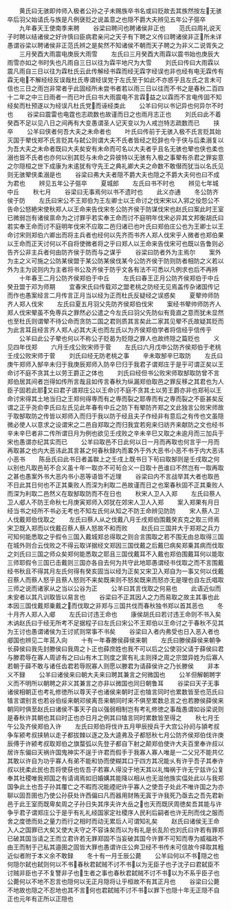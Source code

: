 <!-- { "loadSidebar": true } -->
　　黄氏曰无骇即帅师入极者公孙之子未赐族卒书名或曰贬故去其族然按左无骇卒后羽父始请氏与族是凡例襃贬之说盖意之也隠不爵大夫辨见五年公子彄卒
　　九年春天王使南季来聘
　　谷梁曰聘问也聘诸侯非正也
　　范氏曰周礼说天子时聘以结诸侯之好许慎曰臣病君亲问之天子有下聘之义传曰聘诸侯非正所未详愚谓谷梁以聘诸侯非正范氏辨之是矣然不知诸侯不朝而天子聘之为非义二说胥失之
　　三月癸酉大雨震电庚辰大雨雪
　　左氏曰三月癸酉大雨霖以震书始也庚辰大雨雪亦如之书时失也凡雨自三日以往为霖平地尺为大雪
　　刘氏曰传曰大雨霖以震凡雨自三日以往为霖杜氏云此传解经书霖而经无霖字经误也非也经有电无霖传有霖无电不解经经反误哉杜氏専谓经误党于左氏至于如此不亦惑乎且左氏之言未可信也三日之雨岂非常者乎此固经所未尝书者若以雨三日以往而不书之是春秋二百四十二年之中三日雨者一而已叶氏曰书大雨震电不言霖益之以霖而不言电传固不知经矣而杜预遂以为经误凡杜氏党而诬经类此
　　公羊曰何以书记异也何异尔不时也
　　谷梁曰震雷也电霆也志疏数也故谨而日之也雨月志正也
　　刘氏曰此不着癸酉不足以见八日之间再有大变愚谓圣人记天变以为人戒岂特志疏数而已
　　挟卒
　　公羊曰侠者何吾大夫之未命者也
　　叶氏曰传前于无骇入极不氏言贬其始灭国于翚伐郑不氏言贬其与弑公则谓大夫不氏者皆经之贬辞也今于侠与后柔溺复以为吾大夫之未命者既曰大夫矣安有未命而可名以大夫者乎且名无骇也翚也侠也柔也溺也皆不氏者也亦何以别其贬与未命之异彼特以无骇有入极之事翚有杀君之罪妄意之尔隠桓之世下成康为未逺犹有守先王之典礼卿大夫之命数不敢僣而犹当以名氏见则无骇翚侠柔溺是也
　　谷梁曰弗大夫者隠不爵大夫也隠之不爵大夫何也曰不成为君也
　　辨见五年公子彄卒
　　夏城郎
　　左氏曰书不时也
　　辨见七年城中丘
　　秋七月
　　谷梁曰无事焉何以书不遗时也
　　此义亦通
　　冬公防齐侯于防
　　左氏曰宋公不王郑伯为王左卿士以王命讨之伐宋宋以入郛之役怨公不告命公怒絶宋使秋郑人以王命来告伐宋冬公防齐侯于防谋伐宋也赵氏曰案此时王室已微弱岂有诸侯禀命为之讨罪乎若实奉王命而讨不庭明年伐宋必异其文邦衡胡氏曰若实奉王命而讨不庭明年伐宋不应取二邑归诸已也叶氏曰郑伯庄公也为王卿士以王命讨宋则郑伯六卿出而将主兵者也经何以先齐而书齐人郑人伐宋乎人微者也郑伯果以王命而正天讨何以不自将使微者将之乎曰郑人以王命来告伐宋可也既以告鲁则必告齐公非主兵者何由防齐侯于防而与之谋乎
　　谷梁曰防者外为主焉尔
　　案外为主之义可施之公防某侯盟于某公防某侯伐某今公防齐侯于防则防者相防之义若以外为主为说则内为主者将书公及齐侯于防乎文各有法不可悉以凡例求也后不再辨
　　十年春王二月公防齐侯郑伯于中丘
　　左氏曰春王正月公防齐侯郑伯于中丘癸丑盟于邓为师期
　　宜春宋氏曰传载邓之盟老桃之防经无见焉盖传杂诸国传记而作也愚案经言二月传言正月当以经为正而杜氏反疑经之误惑矣
　　夏翚帅师防齐人郑人伐宋
　　左氏曰夏五月羽父先防齐侯郑伯伐宋
　　案经书翚帅师防齐人郑人伐宋翚虽不免専兵之罪然必公遣之今左氏曰羽父先防似有竟直之意而犹未显然也至杜氏则谓翚不待公命而贪防二国之君则质其言矣此二家其见翚不氏故疑其贬而为此言耳且经言齐人郑人必其大夫也而左氏以为齐侯郑伯学者将信经乎信传乎
　　公羊曰此公子翚也何以不称公子贬曷为贬隠之罪人也故终隠之篇贬也
　　义见四年伐郑
　　六月壬戌公败宋师于菅
　　左氏曰六月戊申公防齐侯郑伯于老桃壬戌公败宋师于菅
　　刘氏曰经无防老桃之事
　　辛未取郜辛巳取防
　　左氏曰庚午郑师入郜辛未归于我庚辰郑师入防辛巳归于我君子谓郑庄于是乎可谓正矣以王命讨不庭不贪其土以劳王爵正之体也
　　刘氏曰经但书公败宋师取郜取防曾不言郑伯居其间者岂得如传所言哉且如传言春秋为纵漏郑伯取邑之罪反移之其君也为人臣子固若此耶又曰君子谓郑庄公以王命讨不庭不贪其土以劳王爵亦非也郑茍以王命讨宋得其土地当归之王郑何得専而有之専而裂之耶専而有之専而裂之不臣甚矣反谓之正乎尧俞李氏曰左氏见此年春有中丘之防下有翚防齐郑之文此独言公败宋师故于取郜取防之传皆以郑师入而归于我以防于经且夫子作经非有意后之有传也文虽隠微必使人以意求之设谓宋之二邑自郑取之而归我宜若宛来归祊齐来献防之文也经书辛未辛巳者非二传所谓日月为例也欲见壬戌败之辛未辛巳又取之未逾月而三加兵于宋也愚谓亦纪其实而已
　　公羊曰取邑不日此何以日一月而再取也何言乎一月而再取甚之也内大恶讳此其言甚之何春秋録内而畧外于外大恶书小恶不书于内大恶讳小恶书
　　陈岳氏曰此书日者盖聫上之壬戌上既书日下茍曰取郜则是壬戌取之何以别也凡取邑茍不合义虽十年一取亦不可茍合义一日取十邑谁曰不然岂有一取再取之甚也愚案外书大恶内书小恶等语皆不近理
　　谷梁曰内不言战举其大者也取邑不日此其日何也不正其乗败人而深为利取二邑故谨而日之也案春秋固不正其乗败人而深为利取二邑然义在取郜取防而不在日也
　　秋宋人卫人入郑
　　左氏曰蔡人卫人郕人不防王命秋七月庚寅郑师入郊犹在郊宋人卫人入郑
　　案入郑果有月日经当书之经所不书必无考也不知左氏何从知之不防王命辨见防防
　　宋人蔡人卫人伐戴郑伯伐取之
　　左氏曰蔡人从之伐戴八月壬戌郑伯围戴癸亥克之取三师焉宋卫既入郑而以伐戴召蔡人蔡人怒故不和而败
　　赵氏曰三国并大于郑郑之兵力可知何能悉取之乎假令三国入戴城郑总得取之则合言围取之若不围无由总取得三国在城外则合云伐败之不得云取详据经文郑因三国伐戴之后戴巳病矣郑乗其病而伐取之刘氏曰三国之师众矣郑何能悉取之耶且三国伐戴耳不入戴也郑伯围戴耳何以能取三师耶假令三国已击戴则三国亦各自去何为共守此地耶愚谓经书伐取之而不言围戴经书秋且不得其月左氏何得有癸亥固当以经为正矣又宋卫入郑自为一事又何以伐戴召蔡人而蔡人怒乎且蔡人怒则不来矣既来则不怒矣既来而怒亦无是理也自左氏唱取三师之说而诸家从之当以公谷为正
　　公羊曰其言伐取之何易也
　　此语近似而未安者以其凡训取皆以易言也
　　谷梁曰不正其因人之力而易取之故主其事也此本因三国伐戴郑乗戴之而伐取之非郑与三国共伐而春秋独书郑以首其恶也
　　冬十月齐人郑人入郕
　　左氏曰讨违王命也
　　康侯胡氏曰若讨违王命则不书入矣木讷赵氏曰于经无所考不足据程子曰左氏曰宋公不王郑伯以王命讨之于春秋不见其为王讨也愚谓诸侯为王讨贰则常事不书矣
　　谷梁曰入者内弗受也日入恶入者也郕国也辨见二年莒入向
　　十有一年春滕侯薛侯来朝
　　左氏曰滕侯薛侯来朝争长薛侯曰我先封滕侯曰我周之卜正也薛庶姓也我不可以后之公使羽父请于薛侯曰君与滕君辱在寡人周谚有之曰山有木工则度之賔有礼主则择之周之宗盟异姓为后寡人若朝于薛不敢与诸任齿君若辱贶寡人则愿以滕君为请薛侯许之乃长滕侯
　　非本义不録
　　公羊曰诸侯来曰朝大夫来曰聘其兼言之何微国也
　　公羊但解朝聘字义而不明所以朝聘之非义其兼言之亦非以微国也同日朝鲁耳
　　谷梁曰天子无事诸侯相朝正也考礼修徳所以尊天子也诸侯来朝时正也犆言同时也累数皆至也范氏曰犆言谓别言也若谷伯绥来朝邓侯离吾来朝同时来不俱至累数总言之也若滕侯薛侯来朝同时俱至赵氏曰诸侯不事天子自以强弱相制岂有考礼修徳之事哉愚谓如谷梁说则是春秋许其朝也其曰时正也亦日月之例其曰犆言同时累数皆至得之
　　秋七月壬午公及齐侯郑伯入许
　　左氏曰郑伯将伐许五月甲辰授兵于大宫公孙阏与頴考叔争车颍考叔挟辀以走子都拔棘以逐之及大逵弗及子都怒秋七月公防齐侯郑伯伐许庚辰傅于许颍考叔取郑伯之旗蝥弧以先登子都自下射之颠郑伯使许大夫百里奉许叔以居许东偏曰天祸许国鬼神实不逞于许君而假手于我寡人寡人唯是一二父兄不能共亿其敢以许自为功乎寡人有弟不能和协而使糊其口于四方其况能乆有许乎吾子其奉许叔以抚柔此民也吾将使获也佐吾子若寡人得没于地天其以礼悔祸于许无宁兹许公复奉其社稷唯我郑国之有请谒焉如旧婚媾其能降以相从也无滋他族实偪处此以与我郑国争此土也吾子孙其覆亡之不暇而况能禋祀许乎寡人之使吾子处此不唯许国之为亦聊以固吾圉也乃使公孙获处许西偏曰凡而器用财贿无寘于许我死乃亟去之吾先君新邑于此王室而既卑矣周之子孙日失其序夫许大岳之也天而既厌周徳矣吾其能与许争乎君子谓郑庄公于是乎有礼礼经国家定社稷序人民利后嗣者也许无刑而伐之服而舍之度徳而处之量力而行之相时而动无累后人可谓知礼矣
　　赵氏曰诸侯无王命入人之国罪已大矣又使大夫守之不容诛矣而以为有礼是长乱阶也刘氏曰许若有罪郑已破其国当请之王而立君许若无罪郑固不当妄破其国今许罪不可知而専为威福政不由王而制于己私其邉圉之固皆大罪也愚谓许庄公奔卫经不书传未可信故今择取其粗近似者附于本义余不敢録
　　冬十有一月壬辰公薨
　　公羊曰何以不书隠之也何隠尔弑也弑则何以不书春秋君弑贼不讨不书以为无臣子也子沈子曰君弑臣不讨贼非臣也子不复讐非子也生者之事也春秋君弑贼不讨不书以为不系乎臣子也公薨何以不地不忍言也隠何以无正月隠将让乎桓故不有其正月也
　　谷梁曰公薨不地故也隠之不忍地也其不言何也君弑贼不讨不书以罪下也隠十年无正隠不自正也元年有正所以正隠也

